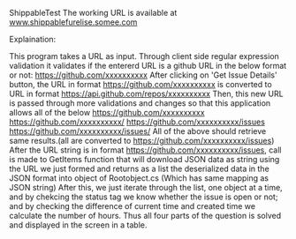 ShippableTest
The working URL is available at www.shippablefurelise.somee.com

Explaination:

This program takes a URL as input.
Through client side regular expression validation it validates if the entererd URL is a github URL in the below format or not: https://github.com/xxxxxxxxxx
After clicking on 'Get Issue Details' button, the URL in format https://github.com/xxxxxxxxxx is converted to URL in format https://api.github.com/repos/xxxxxxxxxx
Then, this new URL is passed through more validations and changes so that this application allows all of the below https://github.com/xxxxxxxxxx https://github.com/xxxxxxxxxx/ https://github.com/xxxxxxxxxx/issues https://github.com/xxxxxxxxxx/issues/ All of the above should retrieve same results.(all are converted to https://github.com/xxxxxxxxxx/issues)
After the URL string is in format https://github.com/xxxxxxxxxx/issues, call is made to GetItems function that will download JSON data as string using the URL we just formed and returns as a list the deserialized data in the JSON format into object of Rootobject.cs (Which has same mapping as JSON string)
After this, we just iterate through the list, one object at a time, and by chekcing the status tag we know whether the issue is open or not; and by checking the difference of current time and created time we calculate the number of hours.
Thus all four parts of the question is solved and displayed in the screen in a table.
